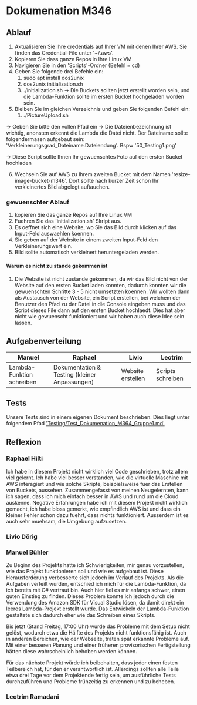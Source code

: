 # Dokumenation M346

## Ablauf
1. Aktualisieren Sie Ihre credentials auf Ihrer VM mit denen Ihrer AWS. Sie finden das Credential-File unter '~/.aws'.
2. Kopieren Sie dass ganze Repos in Ihre Linux VM
3. Navigieren Sie in den 'Scripts'-Ordner (Befehl = cd)
4. Geben Sie folgende drei Befehle ein:
	1. sudo apt install dos2unix
	2. dos2unix initialization.sh
	3. ./initialization.sh
-> Die Buckets sollten jetzt erstellt worden sein, und die Lambda-Funktion sollte im ersten Bucket hochgeladen worden sein.
5. Bleiben Sie im gleichen Verzeichnis und geben Sie folgenden Befehl ein:
	1. ./PictureUpload.sh

-> Geben Sie bitte den vollen Pfad ein
-> Die Dateienbezeichnung ist wichtig, anonsten erkennt die Lambda die Datei nicht. Der Dateiname sollte folgendermasen aufgebaut sein: 'Verkleinerungsgrad_Dateiname.Dateiendung'. Bspw '50_Testing1.png'

-> Diese Script sollte Ihnen Ihr gewuenschtes Foto auf den ersten Bucket hochladen

6. Wechseln Sie auf AWS zu Ihrem zweiten Bucket mit dem Namen 'resize-image-bucket-m346'. Dort sollte nach kurzer Zeit schon Ihr verkleinertes Bild abgelegt auftauchen.


### gewuenschter Ablauf
1. kopieren Sie das ganze Repos auf Ihre Linux VM
2. Fuehren Sie das 'initialization.sh' Skript aus.
3. Es oeffnet sich eine Website, wo Sie das Bild durch klicken auf das Input-Feld auswaehlen koennen.
4. Sie geben auf der Website in einem zweiten Input-Feld den Verkleinerungswert ein.
5. Bild sollte automatisch verkleinert heruntergeladen werden.

#### Warum es nicht zu stande gekommen ist
1. Die Website ist nicht zustande gekommen, da wir das Bild nicht von der Website auf den ersten Bucket laden konnten, dadurch konnten wir die gewuenschten Schritte 3 - 5 nicht umsetzten koennen. Wir wollten dann als Austausch von der Website, ein Script erstellen, bei welchem der Benutzer den Pfad zu der Datei in die Console eingeben muss und das Script dieses File dann auf den ersten Bucket hochlaedt. Dies hat aber nicht wie gewuenscht funktioniert und wir haben auch diese Idee sein lassen.


## Aufgabenverteilung
| Manuel                    | Raphael                                       | Livio                 | Leotrim             |
|---------------------------|-----------------------------------------------|-----------------------|---------------------|
| Lambda-Funktion schreiben | Dokumentation & Testing (kleiner Anpassungen) | Website erstellen     | Scripts schreiben   |

## Tests
Unsere Tests sind in einem eigenen Dokument beschrieben. Dies liegt unter folgendem Pfad ['Testing/Test_Dokumenation_M364_Gruppe1.md'](Testing/Test_Dokumenation_M364_Gruppe1.md)

## Reflexion

### Raphael Hilti
Ich habe in diesem Projekt nicht wirklich viel Code geschrieben, trotz allem viel gelernt. Ich habe viel besser verstanden, wie die virtuelle Maschine mit AWS interagiert und wie solche Skripte, beispielsweise fuer das Erstellen von Buckets, aussehen. Zusammengefasst von meinen Neugelernten, kann ich sagen, dass ich mich einfach besser in AWS und rund um die Cloud auskenne. Negative Erfahrungen habe ich mit diesem Projekt nicht wirklich gemacht, ich habe bloss gemerkt, wie empfindlich AWS ist und dass ein kleiner Fehler schon dazu fuehrt, dass nichts funktioniert. Ausserdem ist es auch sehr muehsam, die Umgebung aufzusetzen.


### Livio Dörig

### Manuel Bühler
Zu Beginn des Projekts hatte ich Schwierigkeiten, mir genau vorzustellen, wie das Projekt funktionieren soll und wie es aufgebaut ist. Diese Herausforderung verbesserte sich jedoch im Verlauf des Projekts. Als die Aufgaben verteilt wurden, entschied ich mich für die Lambda-Funktion, da ich bereits mit C# vertraut bin. Auch hier fiel es mir anfangs schwer, einen guten Einstieg zu finden. Dieses Problem konnte ich jedoch durch die Verwendung des Amazon SDK für Visual Studio lösen, da damit direkt ein leeres Lambda-Projekt erstellt wurde. Das Entwickeln der Lambda-Funktion gestaltete sich dadurch eher wie das Schreiben eines Skripts.

Bis jetzt (Stand Freitag, 17:00 Uhr) wurde das Probleme mit dem Setup  nicht gelöst, wodurch etwa die Hälfte des Projekts nicht funktionsfähig ist. Auch in anderen Bereichen, wie der Webseite, traten spät erkannte Probleme auf. Mit einer besseren Planung und einer früheren provisorischen Fertigstellung hätten diese wahrscheinlich behoben werden können.

Für das nächste Projekt würde ich beibehalten, dass jeder einen festen Teilbereich hat, für den er verantwortlich ist. Allerdings sollten alle Teile etwa drei Tage vor dem Projektende fertig sein, um ausführliche Tests durchzuführen und Probleme frühzeitig zu erkennen und zu beheben.

### Leotrim Ramadani

